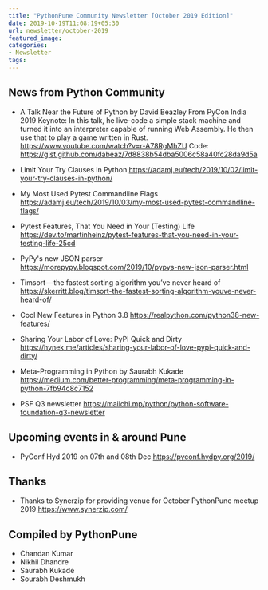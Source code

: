 ```yaml
---
title: "PythonPune Community Newsletter [October 2019 Edition]"
date: 2019-10-19T11:08:19+05:30
url: newsletter/october-2019
featured_image:
categories:
- Newsletter
tags:
---
```


## News from Python Community

* A Talk Near the Future of Python by David Beazley
  From PyCon India 2019 Keynote:
  In this talk, he live-code a simple stack machine and turned it into an
  interpreter capable of running Web Assembly. He then use that to play a game written in Rust. 
  https://www.youtube.com/watch?v=r-A78RgMhZU
  Code: https://gist.github.com/dabeaz/7d8838b54dba5006c58a40fc28da9d5a

* Limit Your Try Clauses in Python 
  https://adamj.eu/tech/2019/10/02/limit-your-try-clauses-in-python/

* My Most Used Pytest Commandline Flags 
  https://adamj.eu/tech/2019/10/03/my-most-used-pytest-commandline-flags/

* Pytest Features, That You Need in Your (Testing) Life
  https://dev.to/martinheinz/pytest-features-that-you-need-in-your-testing-life-25cd

* PyPy's new JSON parser 
  https://morepypy.blogspot.com/2019/10/pypys-new-json-parser.html

* Timsort — the fastest sorting algorithm you’ve never heard of 
  https://skerritt.blog/timsort-the-fastest-sorting-algorithm-youve-never-heard-of/

* Cool New Features in Python 3.8 
  https://realpython.com/python38-new-features/

* Sharing Your Labor of Love: PyPI Quick and Dirty 
  https://hynek.me/articles/sharing-your-labor-of-love-pypi-quick-and-dirty/

* Meta-Programming in Python by Saurabh Kukade 
  https://medium.com/better-programming/meta-programming-in-python-7fb94c8c7152

* PSF Q3 newsletter 
  https://mailchi.mp/python/python-software-foundation-q3-newsletter

## Upcoming events in & around Pune

* PyConf Hyd 2019 on 07th and 08th Dec 
  https://pyconf.hydpy.org/2019/

## Thanks

* Thanks to Synerzip for providing venue for October PythonPune meetup 2019
  https://www.synerzip.com/

## Compiled by PythonPune
   * Chandan Kumar
   * Nikhil Dhandre
   * Saurabh Kukade
   * Sourabh Deshmukh
